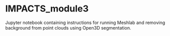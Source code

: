 # IMPACTS_module3

Jupyter notebook containing instructions for running Meshlab and removing background from point clouds using Open3D segmentation.
